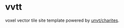 # vvtt
voxel vector tile site template powered by [unvt/charites](https://github.com/unvt/charites).
